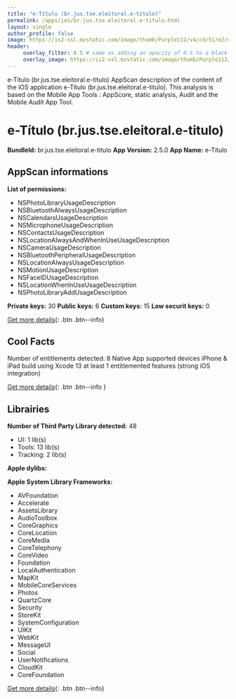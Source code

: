 ```yaml
---
title: "e-Título (br.jus.tse.eleitoral.e-titulo)"
permalink: /apps/ios/br.jus.tse.eleitoral.e-titulo.html
layout: single
author_profile: false
image: https://is2-ssl.mzstatic.com/image/thumb/Purple112/v4/cd/51/e2/cd51e2cd-85bc-f1a5-dabd-c75b5d1e3755/AppIcon-1x_U007emarketing-0-7-0-85-220.png/512x512bb.jpg
header: 
     overlay_filter: 0.5 # same as adding an opacity of 0.5 to a black background
     overlay_image: https://is2-ssl.mzstatic.com/image/thumb/Purple112/v4/cd/51/e2/cd51e2cd-85bc-f1a5-dabd-c75b5d1e3755/AppIcon-1x_U007emarketing-0-7-0-85-220.png/512x512bb.jpg
---
```

e-Título (br.jus.tse.eleitoral.e-titulo) AppScan description of the content of the iOS application e-Título (br.jus.tse.eleitoral.e-titulo). This analysis is based on the Mobile App Tools : AppScore, static analysis, Audit and the Mobile Audit App Tool.

# e-Título (br.jus.tse.eleitoral.e-titulo)

**BundleId:** br.jus.tse.eleitoral.e-titulo
**App Version:** 2.5.0
**App Name:** e-Título


## AppScan informations 

**List of permissions:** 
- NSPhotoLibraryUsageDescription
- NSBluetoothAlwaysUsageDescription
- NSCalendarsUsageDescription
- NSMicrophoneUsageDescription
- NSContactsUsageDescription
- NSLocationAlwaysAndWhenInUseUsageDescription
- NSCameraUsageDescription
- NSBluetoothPeripheralUsageDescription
- NSLocationAlwaysUsageDescription
- NSMotionUsageDescription
- NSFaceIDUsageDescription
- NSLocationWhenInUseUsageDescription
- NSPhotoLibraryAddUsageDescription
  
  
**Private keys:** 30
**Public keys:** 6
**Custom keys:** 15
**Low securit keys:** 0
  
[Get more details](/pricing.html){: .btn .btn--info}

## Cool Facts

Number of entitlements detected: 8
Native App
supported devices iPhone & iPad
build using Xcode 13
at least 1 entitlemented features (strong iOS integration)
  
[Get more details](/pricing.html){: .btn .btn--info }

## Librairies 
**Number of Third Party Library detected:** 48
- UI: 1 lib(s)
- Tools: 13 lib(s)
- Tracking: 2 lib(s)


**Apple dylibs:**


**Apple System Library Frameworks:**
- AVFoundation
- Accelerate
- AssetsLibrary
- AudioToolbox
- CoreGraphics
- CoreLocation
- CoreMedia
- CoreTelephony
- CoreVideo
- Foundation
- LocalAuthentication
- MapKit
- MobileCoreServices
- Photos
- QuartzCore
- Security
- StoreKit
- SystemConfiguration
- UIKit
- WebKit
- MessageUI
- Social
- UserNotifications
- CloudKit
- CoreFoundation


  
[Get more details](/pricing.html){: .btn .btn--info}

